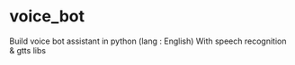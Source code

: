 # voice_bot
Build voice bot assistant in python
(lang : English)
With speech recognition & gtts libs
